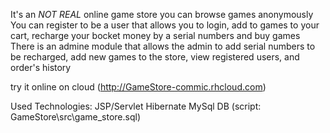 It's an *NOT REAL* online game store
you can browse games anonymously
You can register to be a user that allows you to 
	login,
	add to games to your cart,
	recharge your bocket money by a serial numbers
	and buy games
There is an admine module that allows the admin to
	add serial numbers to be recharged,
	add new games to the store,
	view registered users,
	and order's history
	
try it online on cloud (http://GameStore-commic.rhcloud.com)

Used Technologies:
JSP/Servlet
Hibernate
MySql DB (script: GameStore\src\game_store.sql)